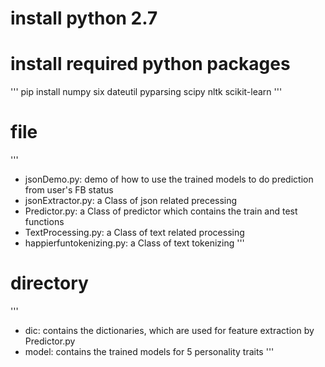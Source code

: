 # install python 2.7 

# install required python packages
'''
pip install numpy six dateutil pyparsing scipy nltk scikit-learn
'''

# file 
'''
- jsonDemo.py: demo of how to use the trained models to do prediction from user's FB status
- jsonExtractor.py: a Class of json related precessing 
- Predictor.py: a Class of predictor which contains the train and test functions
- TextProcessing.py: a Class of text related processing
- happierfuntokenizing.py: a Class of text tokenizing
'''

# directory
'''
- dic: contains the dictionaries, which are used for feature extraction by Predictor.py
- model: contains the trained models for 5 personality traits
''' 



